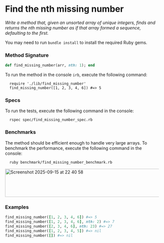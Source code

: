 # Find the nth missing number
_Write a method that, given an unsorted array of unique integers, finds and returns the nth missing number as if that array formed a sequence, defaulting to the first._

You may need to run `bundle install` to install the required Ruby gems.

### Method Signature

```ruby
def find_missing_number(arr, nth: 1); end
```

To run the method in the console `irb`, execute the following command:

```shell
  require './lib/find_missing_number'
  find_missing_number([1, 2, 3, 4, 6]) #=> 5
```

### Specs

To run the tests, execute the following command in the console:


```shell
  rspec spec/find_missing_number_spec.rb
```

### Benchmarks
The method should be efficient enough to handle very large arrays.
To benchmark the performance, execute the following command in the console:

```shell
  ruby benchmark/find_missing_number_benchmark.rb
````

<img width="794" height="92" alt="Screenshot 2025-09-15 at 22 40 58" src="https://github.com/user-attachments/assets/b103f357-6845-44de-ab31-f8b32497e446" />


### Examples

```ruby
find_missing_number([1, 2, 3, 4, 6]) #=> 5
find_missing_number([1, 2, 3, 4, 6], nth: 2) #=> 7
find_missing_number([2, 3, 4, 6], nth: 23) #=> 27
find_missing_number([1, 2, 3, 4, 5]) #=> nil
find_missing_number([]) #=> nil
```
